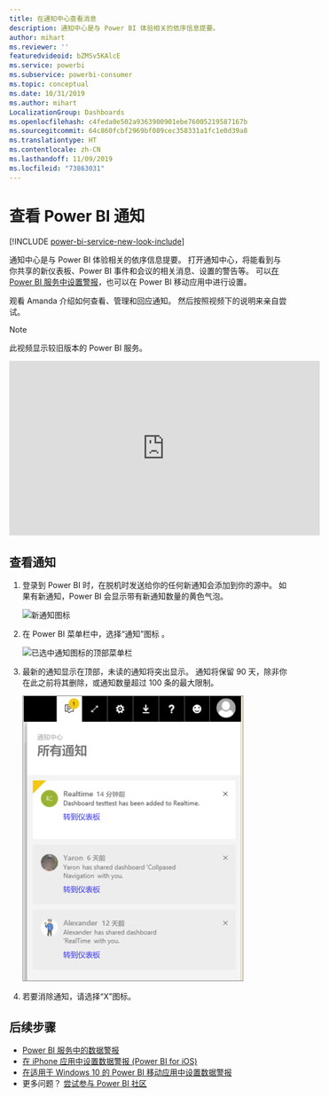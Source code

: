 ```yaml
---
title: 在通知中心查看消息
description: 通知中心是与 Power BI 体验相关的依序信息提要。
author: mihart
ms.reviewer: ''
featuredvideoid: bZMSv5KAlcE
ms.service: powerbi
ms.subservice: powerbi-consumer
ms.topic: conceptual
ms.date: 10/31/2019
ms.author: mihart
LocalizationGroup: Dashboards
ms.openlocfilehash: c4feda0e502a9363900901ebe76005219587167b
ms.sourcegitcommit: 64c860fcbf2969bf089cec358331a1fc1e0d39a8
ms.translationtype: HT
ms.contentlocale: zh-CN
ms.lasthandoff: 11/09/2019
ms.locfileid: "73863031"
---
```

# <a name="view-power-bi-notifications"></a>查看 Power BI 通知

[!INCLUDE [power-bi-service-new-look-include](../includes/power-bi-service-new-look-include.md)]

通知中心是与 Power BI 体验相关的依序信息提要。 打开通知中心，将能看到与你共享的新仪表板、Power BI 事件和会议的相关消息、设置的警告等。 可以[在 Power BI 服务中设置警报](end-user-alerts.md)，也可以在 Power BI 移动应用中进行设置。

观看 Amanda 介绍如何查看、管理和回应通知。 然后按照视频下的说明来亲自尝试。    

> [!NOTE]
> 此视频显示较旧版本的 Power BI 服务。 

<iframe width="560" height="315" src="https://www.youtube.com/embed/bZMSv5KAlcE" frameborder="0" allowfullscreen></iframe>

## <a name="view-your-notifications"></a>查看通知
1. 登录到 Power BI 时，在脱机时发送给你的任何新通知会添加到你的源中。 如果有新通知，Power BI 会显示带有新通知数量的黄色气泡。
   
   ![新通知图标](./media/end-user-notification-center/power-bi-new-notification.png)
2. 在 Power BI 菜单栏中，选择“通知”图标  。
   
   ![已选中通知图标的顶部菜单栏](./media/end-user-notification-center/power-bi-notifications-icon.png)
3. 最新的通知显示在顶部，未读的通知将突出显示。 通知将保留 90 天，除非你在此之前将其删除，或通知数量超过 100 条的最大限制。
   
   ![通知中心](./media/end-user-notification-center/power-bi-notification-center.png)
4. 若要消除通知，请选择“X”图标。

## <a name="next-steps"></a>后续步骤
* [Power BI 服务中的数据警报](end-user-alerts.md)
* [在 iPhone 应用中设置数据警报 (Power BI for iOS)](mobile/mobile-set-data-alerts-in-the-mobile-apps.md)
* [在适用于 Windows 10 的 Power BI 移动应用中设置数据警报](mobile/mobile-set-data-alerts-in-the-mobile-apps.md)
* 更多问题？ [尝试参与 Power BI 社区](https://community.powerbi.com/)


